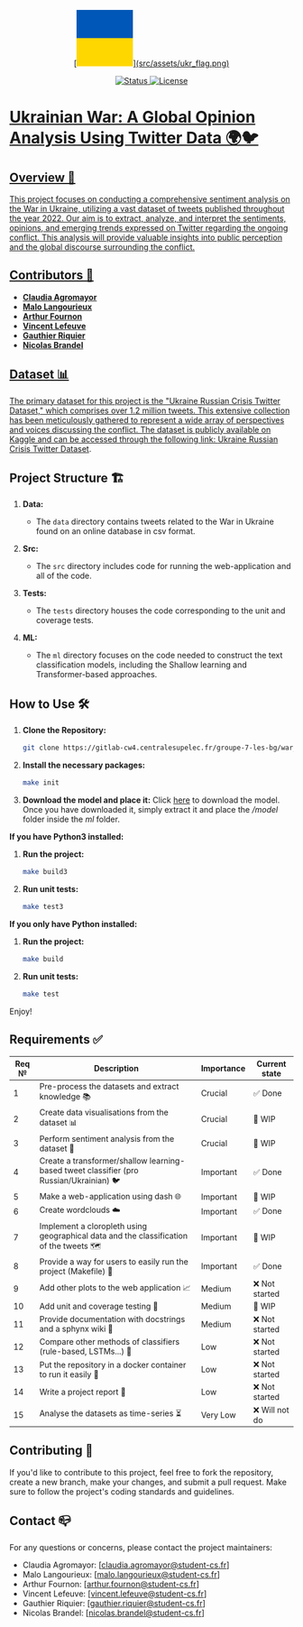 <p align="center">
  <a href="" rel="noopener">
[<img width="100px" height="100px" src="src/assets/ukr_flag.png" alt="Project logo">](src/assets/ukr_flag.png)
</p>
<div align="center">

![Status](https://img.shields.io/badge/status-active-success.svg)
![License](https://img.shields.io/badge/license-MIT-blue.svg)

</div>

# Ukrainian War: A Global Opinion Analysis Using Twitter Data 🌍🐦

## Overview 📜

This project focuses on conducting a comprehensive sentiment analysis on the War in Ukraine, utilizing a vast dataset of tweets published throughout the year 2022. Our aim is to extract, analyze, and interpret the sentiments, opinions, and emerging trends expressed on Twitter regarding the ongoing conflict. This analysis will provide valuable insights into public perception and the global discourse surrounding the conflict.

## Contributors 👥

- **Claudia Agromayor**
- **Malo Langourieux**
- **Arthur Fournon**
- **Vincent Lefeuve**
- **Gauthier Riquier**
- **Nicolas Brandel**

## Dataset 📊

The primary dataset for this project is the "Ukraine Russian Crisis Twitter Dataset," which comprises over 1.2 million tweets. This extensive collection has been meticulously gathered to represent a wide array of perspectives and voices discussing the conflict. The dataset is publicly available on Kaggle and can be accessed through the following link: [Ukraine Russian Crisis Twitter Dataset](https://www.kaggle.com/datasets/bwandowando/ukraine-russian-crisis-twitter-dataset-1-2-m-rows).

## Project Structure 🏗️

1. **Data:**
   - The `data` directory contains tweets related to the War in Ukraine found on an online database in csv format.

2. **Src:**
   - The `src` directory includes code for running the web-application and all of the code.

3. **Tests:**
   - The `tests` directory houses the code corresponding to the unit and coverage tests.

4. **ML:**
   - The `ml` directory focuses on the code needed to construct the text classification models, including the Shallow learning and Transformer-based approaches.

## How to Use 🛠️

1. **Clone the Repository:**
   ```bash
   git clone https://gitlab-cw4.centralesupelec.fr/groupe-7-les-bg/war_ukraine.git


2. **Install the necessary packages:**
   ```bash
   make init

3. **Download the model and place it:**
   Click [here](https://drive.google.com/file/d/1uavrkWP4_GfNg_MmC9NhG-X0wSuv8Jz8/view?usp=sharing) to download the model. Once you have downloaded it, simply extract it and place the */model* folder inside the *ml* folder.

**If you have Python3 installed:**

1. **Run the project:**
   ```bash
   make build3

2. **Run unit tests:**
   ```bash
   make test3

**If you only have Python installed:**

1. **Run the project:**
   ```bash
   make build

2. **Run unit tests:**
   ```bash
   make test

Enjoy!

## Requirements ✅
| Req № | Description                                            | Importance | Current state |
|--------|--------------------------------------------------------|------------|---------------|
| 1      | Pre-process the datasets and extract knowledge 📚       | Crucial    | ✅ Done        |
| 2      | Create data visualisations from the dataset 📊          | Crucial    | 🚧 WIP         |
| 3      | Perform sentiment analysis from the dataset 💭          | Crucial    | 🚧 WIP         |
| 4      | Create a transformer/shallow learning-based tweet classifier (pro Russian/Ukrainian) 🐦 | Important | ✅ Done |
| 5      | Make a web-application using dash 🌐                    | Important  | 🚧 WIP         |
| 6      | Create wordclouds ☁️                                    | Important  | ✅ Done        |
| 7      | Implement a cloropleth using geographical data and the classification of the tweets 🗺️ | Important | 🚧 WIP |
| 8      | Provide a way for users to easily run the project (Makefile) 🏃 | Important  | ✅ Done    |
| 9      | Add other plots to the web application 📈               | Medium     | ❌ Not started |
| 10     | Add unit and coverage testing 🧪                        | Medium     | 🚧 WIP |
| 11     | Provide documentation with docstrings and a sphynx wiki 📝 | Medium   | ❌ Not started |
| 12     | Compare other methods of classifiers (rule-based, LSTMs...) 🔄 | Low     | ❌ Not started |
| 13     | Put the repository in a docker container to run it easily 🐳 | Low      | ❌ Not started |
| 14     | Write a project report 📄                                | Low        | ❌ Not started |
| 15     | Analyse the datasets as time-series ⏳                   | Very Low   | ❌ Will not do |

## Contributing 👫
If you'd like to contribute to this project, feel free to fork the repository, create a new branch, make your changes, and submit a pull request. Make sure to follow the project's coding standards and guidelines.

## Contact 📪
For any questions or concerns, please contact the project maintainers:
- Claudia Agromayor: [claudia.agromayor@student-cs.fr]
- Malo Langourieux: [malo.langourieux@student-cs.fr]
- Arthur Fournon: [arthur.fournon@student-cs.fr]
- Vincent Lefeuve: [vincent.lefeuve@student-cs.fr]
- Gauthier Riquier: [gauthier.riquier@student-cs.fr]
- Nicolas Brandel: [nicolas.brandel@student-cs.fr]